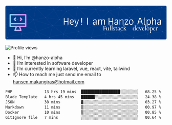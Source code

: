 ![Header](./github-header-image.png)

![Profile views](https://gpvc.arturio.dev/hanzo-alpha)

- 👋 Hi, I’m @hanzo-alpha
- 👀 I’m interested in software developer
- 🌱 I’m currently learning laravel, vue, react, vite, tailwind
- 📫 How to reach me just send me email to hansen.makangiras@hotmail.com 

<!---
hanzo-alpha/hanzo-alpha is a ✨ special ✨ repository because its `README.md` (this file) appears on your GitHub profile.
You can click the Preview link to take a look at your changes.
--->

<!--START_SECTION:waka-->

```text
PHP              13 hrs 19 mins  █████████████████░░░░░░░░   68.25 %
Blade Template   4 hrs 45 mins   ██████░░░░░░░░░░░░░░░░░░░   24.38 %
JSON             38 mins         ▓░░░░░░░░░░░░░░░░░░░░░░░░   03.27 %
Markdown         11 mins         ▒░░░░░░░░░░░░░░░░░░░░░░░░   00.97 %
Docker           10 mins         ▒░░░░░░░░░░░░░░░░░░░░░░░░   00.85 %
GitIgnore file   7 mins          ░░░░░░░░░░░░░░░░░░░░░░░░░   00.64 %
```

<!--END_SECTION:waka-->
